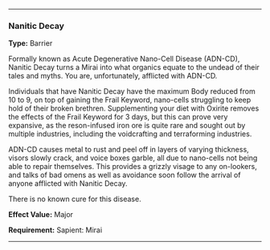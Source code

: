 ___
### Nanitic Decay
__Type:__ Barrier

Formally known as Acute Degenerative Nano-Cell Disease (ADN-CD), Nanitic Decay turns a Mirai into what organics equate to the undead of their tales and myths. You are, unfortunately, afflicted with ADN-CD.

Individuals that have Nanitic Decay have the maximum Body reduced from 10 to 9, on top of gaining the Frail Keyword, nano-cells struggling to keep hold of their broken brethren. Supplementing your diet with Oxirite removes the effects of the Frail Keyword for 3 days, but this can prove very expansive, as the reson-infused iron ore is quite rare and sought out by multiple industries, including the voidcrafting and terraforming industries.

ADN-CD causes metal to rust and peel off in layers of varying thickness, visors slowly crack, and voice boxes garble, all due to nano-cells not being able to repair themselves. This provides a grizzly visage to any on-lookers, and talks of bad omens as well as avoidance soon follow the arrival of anyone afflicted with Nanitic Decay.

There is no known cure for this disease.

__Effect Value:__ Major

__Requirement:__ Sapient: Mirai

___